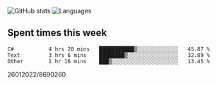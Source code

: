 ![GitHub stats](https://github-readme-stats.vercel.app/api?username=emipa606&theme=github_dark&show_icons=true) 
![Languages](https://github-readme-stats.vercel.app/api/top-langs/?username=emipa606&theme=github_dark&layout=compact)

## Spent times this week
<!--START_SECTION:waka-->

```text
C#           4 hrs 20 mins   ███████████▒░░░░░░░░░░░░░   45.87 %
Text         3 hrs 6 mins    ████████▒░░░░░░░░░░░░░░░░   32.89 %
Other        1 hr 16 mins    ███▒░░░░░░░░░░░░░░░░░░░░░   13.45 %
```

<!--END_SECTION:waka-->


26012022/8690260

